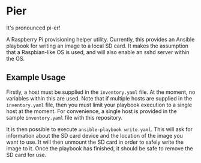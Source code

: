 # Pier

It's pronounced pi-er!

A Raspberry Pi provisioning helper utility. Currently, this provides an Ansible
playbook for writing an image to a local SD card. It makes the assumption that
a Raspbian-like OS is used, and will also enable an sshd server within the OS.

## Example Usage

Firstly, a host must be supplied in the `inventory.yaml` file. At the moment,
no variables within this are used. Note that if multiple hosts are supplied in
the `inventory.yaml` file, then you must limit your playbook execution to a
single host at the moment. For convenience, a single host is provided in the
sample `inventory.yaml` file with this repository.

It is then possible to execute `ansible-playbook write.yaml`. This will ask for
information about the SD card device and the location of the image you want to
use. It will then unmount the SD card in order to safely write the image to it.
Once the playbook has finished, it should be safe to remove the SD card for
use.
